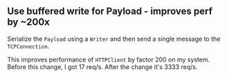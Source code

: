 ## Use buffered write for Payload - improves perf by ~200x

Serialize the `Payload` using a `Writer` and then send a single message
to the `TCPConnection`.

This improves performance of `HTTPClient` by factor 200 on my system.  Before
this change, I got 17 req/s. After the change it's 3333 req/s.
